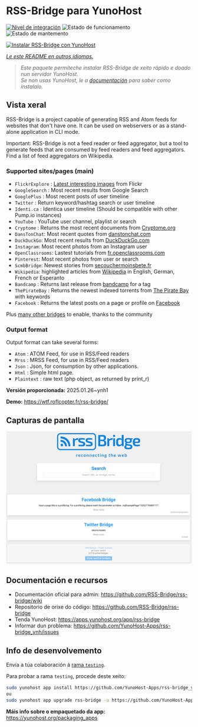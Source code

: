 <!--
NOTA: Este README foi creado automáticamente por <https://github.com/YunoHost/apps/tree/master/tools/readme_generator>
NON debe editarse manualmente.
-->

# RSS-Bridge para YunoHost

[![Nivel de integración](https://apps.yunohost.org/badge/integration/rss-bridge)](https://ci-apps.yunohost.org/ci/apps/rss-bridge/)
![Estado de funcionamento](https://apps.yunohost.org/badge/state/rss-bridge)
![Estado de mantemento](https://apps.yunohost.org/badge/maintained/rss-bridge)

[![Instalar RSS-Bridge con YunoHost](https://install-app.yunohost.org/install-with-yunohost.svg)](https://install-app.yunohost.org/?app=rss-bridge)

*[Le este README en outros idiomas.](./ALL_README.md)*

> *Este paquete permíteche instalar RSS-Bridge de xeito rápido e doado nun servidor YunoHost.*  
> *Se non usas YunoHost, le a [documentación](https://yunohost.org/install) para saber como instalalo.*

## Vista xeral

RSS-Bridge is a project capable of generating RSS and Atom feeds for websites that don't have one. It can be used on webservers or as a stand-alone application in CLI mode.

Important: RSS-Bridge is not a feed reader or feed aggregator, but a tool to generate feeds that are consumed by feed readers and feed aggregators. Find a list of feed aggregators on Wikipedia.

### Supported sites/pages (main)

 * `FlickrExplore` : [Latest interesting images](http://www.flickr.com/explore) from Flickr
 * `GoogleSearch` : Most recent results from Google Search
 * `GooglePlus` : Most recent posts of user timeline
 * `Twitter` : Return keyword/hashtag search or user timeline
 * `Identi.ca` : Identica user timeline (Should be compatible with other Pump.io instances)
 * `YouTube` : YouTube user channel, playlist or search
 * `Cryptome` : Returns the most recent documents from [Cryptome.org](http://cryptome.org/)
 * `DansTonChat`: Most recent quotes from [danstonchat.com](http://danstonchat.com/)
 * `DuckDuckGo`: Most recent results from [DuckDuckGo.com](https://duckduckgo.com/)
 * `Instagram`: Most recent photos from an Instagram user
 * `OpenClassrooms`: Lastest tutorials from [fr.openclassrooms.com](http://fr.openclassrooms.com/)
 * `Pinterest`: Most recent photos from user or search
 * `ScmbBridge`: Newest stories from [secouchermoinsbete.fr](http://secouchermoinsbete.fr/)
 * `Wikipedia`: highlighted articles from [Wikipedia](https://wikipedia.org/) in English, German, French or Esperanto
 * `Bandcamp` : Returns last release from [bandcamp](https://bandcamp.com/) for a tag
 * `ThePirateBay` : Returns the newest indexed torrents from [The Pirate Bay](https://thepiratebay.se/) with keywords
 * `Facebook` : Returns the latest posts on a page or profile on [Facebook](https://facebook.com/)

Plus [many other bridges](bridges/) to enable, thanks to the community

### Output format

Output format can take several forms:

 * `Atom` : ATOM Feed, for use in RSS/Feed readers
 * `Mrss` : MRSS Feed, for use in RSS/Feed readers
 * `Json` : Json, for consumption by other applications.
 * `Html` : Simple html page.
 * `Plaintext` : raw text (php object, as returned by print_r)
 

**Versión proporcionada:** 2025.01.26~ynh1

**Demo:** <https://wtf.roflcopter.fr/rss-bridge/>

## Capturas de pantalla

![Captura de pantalla de RSS-Bridge](./doc/screenshots/screenshot_rss-bridge_welcome.png)

## Documentación e recursos

- Documentación oficial para admin: <https://github.com/RSS-Bridge/rss-bridge/wiki>
- Repositorio de orixe do código: <https://github.com/RSS-Bridge/rss-bridge>
- Tenda YunoHost: <https://apps.yunohost.org/app/rss-bridge>
- Informar dun problema: <https://github.com/YunoHost-Apps/rss-bridge_ynh/issues>

## Info de desenvolvemento

Envía a túa colaboración á [rama `testing`](https://github.com/YunoHost-Apps/rss-bridge_ynh/tree/testing).

Para probar a rama `testing`, procede deste xeito:

```bash
sudo yunohost app install https://github.com/YunoHost-Apps/rss-bridge_ynh/tree/testing --debug
ou
sudo yunohost app upgrade rss-bridge -u https://github.com/YunoHost-Apps/rss-bridge_ynh/tree/testing --debug
```

**Máis info sobre o empaquetado da app:** <https://yunohost.org/packaging_apps>
